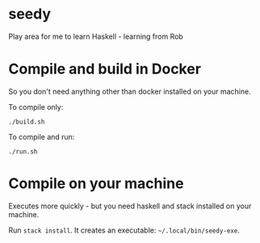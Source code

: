 # seedy

Play area for me to learn Haskell - learning from Rob

# Compile and build in Docker

So you don't need anything other than docker installed on your machine.

To compile only:

```
./build.sh
```

To compile and run:

```
./run.sh
```

# Compile on your machine

Executes more quickly - but you need haskell and stack installed on your machine.

Run `stack install`. It creates an executable: `~/.local/bin/seedy-exe`.
